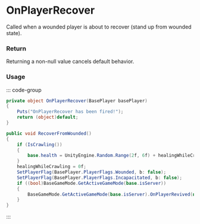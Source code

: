 # OnPlayerRecover
<Badge type="info" text="Player"/><Badge type="danger" text="Carbon Compatible"/><Badge type="warning" text="Oxide Compatible"/>
Called when a wounded player is about to recover (stand up from wounded state).

### Return
Returning a non-null value cancels default behavior.

### Usage
::: code-group
```csharp [Example]
private object OnPlayerRecover(BasePlayer basePlayer)
{
	Puts("OnPlayerRecover has been fired!");
	return (object)default;
}
```
```csharp [Source — Assembly-CSharp @ BasePlayer]
public void RecoverFromWounded()
{
	if (IsCrawling())
	{
		base.health = UnityEngine.Random.Range(2f, 6f) + healingWhileCrawling;
	}
	healingWhileCrawling = 0f;
	SetPlayerFlag(BasePlayer.PlayerFlags.Wounded, b: false);
	SetPlayerFlag(BasePlayer.PlayerFlags.Incapacitated, b: false);
	if ((bool)BaseGameMode.GetActiveGameMode(base.isServer))
	{
		BaseGameMode.GetActiveGameMode(base.isServer).OnPlayerRevived(null, this);
	}
}

```
:::
